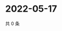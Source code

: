 # 2022-05-17

共 0 条

<!-- BEGIN WEIBO -->
<!-- 最后更新时间 Tue May 17 2022 07:17:23 GMT+0800 (China Standard Time) -->

<!-- END WEIBO -->
